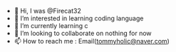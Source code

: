 - 👋 Hi, I was @Firecat32
- 👀 I’m interested in learning coding language
- 🌱 I’m currently learning c
- 💞️ I’m looking to collaborate on nothing for now
- 📫 How to reach me : Email(tommyholic@naver.com)

<!---
Firecat32/Firecat32 is a ✨ special ✨ repository because its `README.md` (this file) appears on your GitHub profile.
You can click the Preview link to take a look at your changes.
--->
